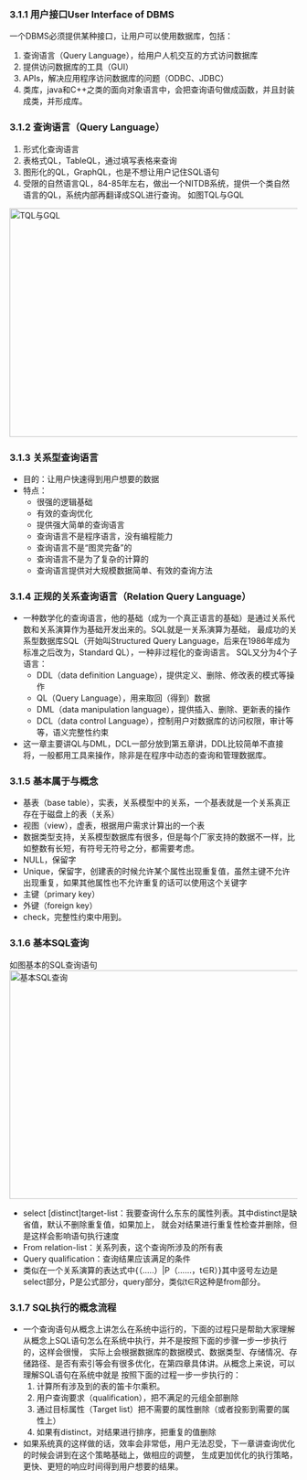### 3.1.1 用户接口User Interface of DBMS
一个DBMS必须提供某种接口，让用户可以使用数据库，包括：
1. 查询语言（Query Language），给用户人机交互的方式访问数据库
2. 提供访问数据库的工具（GUI）
3. APIs，解决应用程序访问数据库的问题（ODBC、JDBC）
4. 类库，java和C++之类的面向对象语言中，会把查询语句做成函数，并且封装成类，并形成库。

### 3.1.2 查询语言（Query Language）
1. 形式化查询语言
2. 表格式QL，TableQL，通过填写表格来查询
3. 图形化的QL，GraphQL，也是不想让用户记住SQL语句
4. 受限的自然语言QL，84-85年左右，做出一个NITDB系统，提供一个类自然语言的QL，系统内部再翻译成SQL进行查询。
如图TQL与GQL
<img src="https://github.com/jisaber/DatabaseStudy/blob/master/3.User%20Interface%20and%20SQL%20Language/images/TQL%E4%B8%8EGQL.jpg" alt="TQL与GQL" width="800" height="400">

### 3.1.3 关系型查询语言
* 目的：让用户快速得到用户想要的数据
* 特点：
   * 很强的逻辑基础
   * 有效的查询优化
   * 提供强大简单的查询语言
   * 查询语言不是程序语言，没有编程能力
   * 查询语言不是“图灵完备”的
   * 查询语言不是为了复杂的计算的
   * 查询语言提供对大规模数据简单、有效的查询方法

### 3.1.4 正规的关系查询语言（Relation Query Language）
* 一种数学化的查询语言，他的基础（成为一个真正语言的基础）是通过关系代数和关系演算作为基础开发出来的。SQL就是一关系演算为基础，
最成功的关系型数据库SQL（开始叫Structured Query Language，后来在1986年成为标准之后改为，Standard QL），一种非过程化的查询语言。
SQL又分为4个子语言：
   * DDL（data definition Language），提供定义、删除、修改表的模式等操作
   * QL（Query Language），用来取回（得到）数据
   * DML（data manipulation language），提供插入、删除、更新表的操作
   * DCL（data control Language），控制用户对数据库的访问权限，审计等等，语义完整性约束
* 这一章主要讲QL与DML，DCL一部分放到第五章讲，DDL比较简单不直接将，一般都用工具来操作，除非是在程序中动态的查询和管理数据库。

### 3.1.5 基本属于与概念
* 基表（base table），实表，关系模型中的关系，一个基表就是一个关系真正存在于磁盘上的表（关系）
* 视图（view），虚表，根据用户需求计算出的一个表
* 数据类型支持，关系模型数据库有很多，但是每个厂家支持的数据不一样，比如整数有长短，有符号无符号之分，都需要考虑。
* NULL，保留字
* Unique，保留字，创建表的时候允许某个属性出现重复值，虽然主键不允许出现重复，如果其他属性也不允许重复的话可以使用这个关键字
* 主键（primary key）
* 外键（foreign key）
* check，完整性约束中用到。

### 3.1.6 基本SQL查询
如图基本的SQL查询语句
<img src="https://github.com/jisaber/DatabaseStudy/blob/master/3.User%20Interface%20and%20SQL%20Language/images/%E5%9F%BA%E6%9C%ACSQL%E6%9F%A5%E8%AF%A2.jpg" alt="基本SQL查询" width="800" height="400">

* select [distinct]target-list：我要查询什么东东的属性列表。其中distinct是缺省值，默认不删除重复值，如果加上，
就会对结果进行重复性检查并删除，但是这样会影响语句执行速度
* From relation-list：关系列表，这个查询所涉及的所有表
* Query qualification：查询结果应该满足的条件
* 类似在一个关系演算的表达式中{（.....）|P（......，t∈R）}其中竖号左边是select部分，P是公式部分，query部分，类似t∈R这种是from部分。

### 3.1.7 SQL执行的概念流程
* 一个查询语句从概念上讲怎么在系统中运行的，下面的过程只是帮助大家理解从概念上SQL语句怎么在系统中执行，并不是按照下面的步骤一步一步执行的，这样会很慢，
实际上会根据数据库的数据模式、数据类型、存储情况、存储路径、是否有索引等会有很多优化，在第四章具体讲。从概念上来说，可以理解SQL语句在系统中就是
按照下面的过程一步一步执行的：
   1. 计算所有涉及到的表的笛卡尔乘积。
   2. 用户查询要求（qualification），把不满足的元组全部删除
   3. 通过目标属性（Target list）把不需要的属性删除（或者投影到需要的属性上）
   4. 如果有distinct，对结果进行排序，把重复的值删除
* 如果系统真的这样做的话，效率会非常低，用户无法忍受，下一章讲查询优化的时候会讲到在这个策略基础上，做相应的调整，
生成更加优化的执行策略，更快、更短的响应时间得到用户想要的结果。








